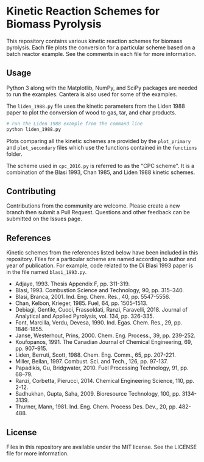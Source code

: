 # Kinetic Reaction Schemes for Biomass Pyrolysis

This repository contains various kinetic reaction schemes for biomass
pyrolysis. Each file plots the conversion for a particular scheme based on a
batch reactor example. See the comments in each file for more information.

## Usage

Python 3 along with the Matplotlib, NumPy, and SciPy packages are needed to run the examples. Cantera is also used for some of the examples.

The `liden_1988.py` file uses the kinetic parameters from the Liden 1988 paper to plot the conversion of wood to gas, tar, and char products.

```python
# run the Liden 1988 example from the command line
python liden_1988.py
```

Plots comparing all the kinetic schemes are provided by the `plot_primary` and
`plot_secondary` files which use the functions contained in the `functions`
folder.

The scheme used in `cpc_2016.py` is referred to as the "CPC scheme". It is a
combination of the Blasi 1993, Chan 1985, and Liden 1988 kinetic schemes.

## Contributing

Contributions from the community are welcome. Please create a new branch then
submit a Pull Request. Questions and other feedback can be submitted on the
Issues page.

## References

Kinetic schemes from the references listed below have been included in this
repository. Files for a particular scheme are named according to author and
year of publication. For example, code related to the Di Blasi 1993 paper is
in the file named `blasi_1993.py`.

- Adjaye, 1993. Thesis Appendix F, pp. 311-319.
- Blasi, 1993. Combustion Science and Technology, 90, pp. 315–340.
- Blasi, Branca, 2001. Ind. Eng. Chem. Res., 40, pp. 5547-5556.
- Chan, Kelbon, Krieger, 1985. Fuel, 64, pp. 1505–1513.
- Debiagi, Gentile, Cuoci, Frassoldati, Ranzi, Faravelli, 2018. Journal of Analytical and Applied Pyrolysis, vol. 134, pp. 326-335.
- Font, Marcilla, Verdu, Devesa, 1990. Ind. Egas. Chem. Res., 29, pp. 1846-1855.
- Janse, Westerhout, Prins, 2000. Chem. Eng. Process., 39, pp. 239-252.
- Koufopanos, 1991. The Canadian Journal of Chemical Engineering, 69, pp. 907–915.
- Liden, Berruti, Scott, 1988. Chem. Eng. Comm., 65, pp. 207-221.
- Miller, Bellan, 1997. Combust. Sci. and Tech., 126, pp. 97-137.
- Papadikis, Gu, Bridgwater, 2010. Fuel Processing Technology, 91, pp. 68–79.
- Ranzi, Corbetta, Pierucci, 2014. Chemical Engineering Science, 110, pp. 2-12.
- Sadhukhan, Gupta, Saha, 2009. Bioresource Technology, 100, pp. 3134-3139.
- Thurner, Mann, 1981. Ind. Eng. Chem. Process Des. Dev., 20, pp. 482-488.

## License

Files in this repository are available under the MIT license. See the LICENSE
file for more information.

